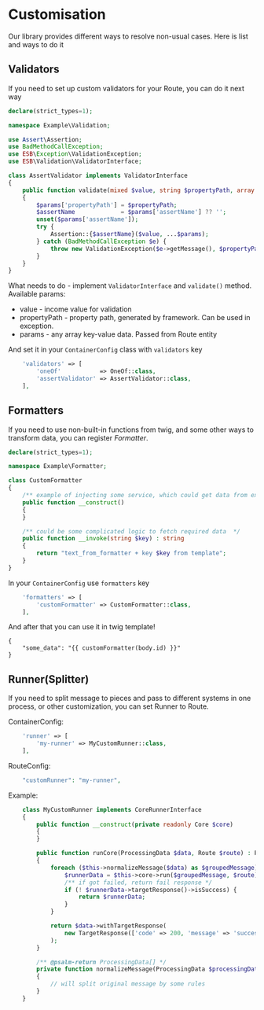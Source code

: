 # Customisation

Our library provides different ways to resolve non-usual cases. Here is list and
ways to do it

## Validators

If you need to set up custom validators for your Route, you can do it next way

```php
declare(strict_types=1);

namespace Example\Validation;

use Assert\Assertion;
use BadMethodCallException;
use ESB\Exception\ValidationException;
use ESB\Validation\ValidatorInterface;

class AssertValidator implements ValidatorInterface
{
    public function validate(mixed $value, string $propertyPath, array $params = []) : void
    {
        $params['propertyPath'] = $propertyPath;
        $assertName             = $params['assertName'] ?? '';
        unset($params['assertName']);
        try {
            Assertion::{$assertName}($value, ...$params);
        } catch (BadMethodCallException $e) {
            throw new ValidationException($e->getMessage(), $propertyPath);
        }
    }
}
```

What needs to do - implement `ValidatorInterface` and `validate()` method. Available params:
- value - income value for validation
- propertyPath - property path, generated by framework. Can be used in exception.
- params - any array key-value data. Passed from Route entity

And set it in your `ContainerConfig` class with `validators` key

```php
    'validators' => [
        'oneOf'           => OneOf::class,
        'assertValidator' => AssertValidator::class,
    ],
```

## Formatters

If you need to use non-built-in functions from twig, and some other ways to
transform data, you can register _Formatter_.

```php
declare(strict_types=1);

namespace Example\Formatter;

class CustomFormatter
{
    /** example of injecting some service, which could get data from external sources, like a database or whatever */
    public function __construct()
    {
    }

    /** could be some complicated logic to fetch required data  */
    public function __invoke(string $key) : string
    {
        return "text_from_formatter + key $key from template";
    }
}
```

In your `ContainerConfig` use `formatters` key

```php
    'formatters' => [
        'customFormatter' => CustomFormatter::class,
    ],
```

And after that you can use it in twig template!

```twig
{
    "some_data": "{{ customFormatter(body.id) }}"
}
```

## Runner(Splitter)

If you need to split message to pieces and pass to different systems in one process, or other customization, you can set
Runner to Route.

ContainerConfig:
```php
    'runner' => [
        'my-runner' => MyCustomRunner::class,
    ],
```

RouteConfig:
```php 
    "customRunner": "my-runner",
```
Example:
```php
    class MyCustomRunner implements CoreRunnerInterface
    {
        public function __construct(private readonly Core $core)
        {
        }

        public function runCore(ProcessingData $data, Route $route) : ProcessingData
        {
            foreach ($this->normalizeMessage($data) as $groupedMessage) {
                $runnerData = $this->core->run($groupedMessage, $route);
                /** if got failed, return fail response */
                if (! $runnerData->targetResponse()->isSuccess) {
                    return $runnerData;
                }
            }

            return $data->withTargetResponse(
                new TargetResponse(['code' => 200, 'message' => 'success'], 0)
            );
        }

        /** @psalm-return ProcessingData[] */
        private function normalizeMessage(ProcessingData $processingData) : array
        {
            // will split original message by some rules
        }
    }
```